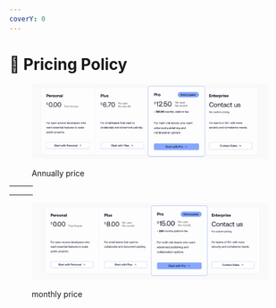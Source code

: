 ```yaml
---
coverY: 0
---
```


# 🤖 Pricing Policy



<figure><img src=".gitbook/assets/image (4).png" alt=""><figcaption><p>Annually price </p></figcaption></figure>

|   |   |   |
| - | - | - |
|   |   |   |
|   |   |   |
|   |   |   |



<figure><img src=".gitbook/assets/image (2).png" alt=""><figcaption><p>monthly price </p></figcaption></figure>



